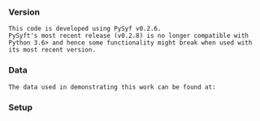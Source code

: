 ### Version
```
This code is developed using PySyf v0.2.6. 
PySyft's most recent release (v0.2.8) is no longer compatible with Python 3.6> and hence some functionality might break when used with its most recent version.

```
### Data 
```
The data used in demonstrating this work can be found at: 
```
### Setup 
```
```
